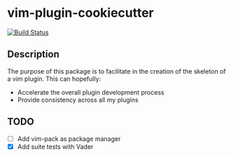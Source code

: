 # vim-plugin-cookiecutter

[![Build Status](https://travis-ci.com/bergercookie/vim-plugin-cookiecutter.svg?branch=master)](https://travis-ci.com/bergercookie/vim-plugin-cookiecutter)

## Description

The purpose of this package is to facilitate in the creation of the skeleton of
a vim plugin. This can hopefully:

- Accelerate the overall plugin development process
- Provide consistency across all my plugins

## TODO

- [ ] Add vim-pack as package manager
- [X] Add suite tests with Vader
